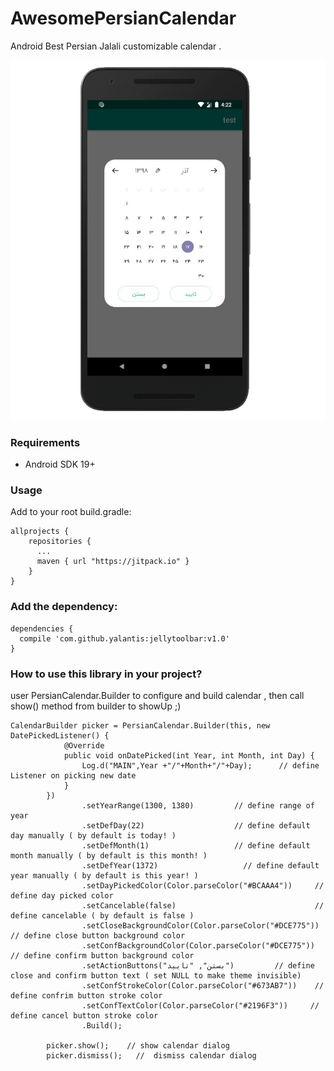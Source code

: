 # AwesomePersianCalendar

Android Best Persian Jalali customizable calendar .

![Image of Calendar](screenshot.png)


### Requirements
* Android SDK 19+

### Usage
Add to your root build.gradle:

```
allprojects {
	repositories {
	  ...
	  maven { url "https://jitpack.io" }
	}
}

```

### Add the dependency:

```
dependencies {
  compile 'com.github.yalantis:jellytoolbar:v1.0'
}
```
### How to use this library in your project?

user PersianCalendar.Builder to configure and build calendar , then call show() method from builder to showUp ;)

```
CalendarBuilder picker = PersianCalendar.Builder(this, new DatePickedListener() {
            @Override
            public void onDatePicked(int Year, int Month, int Day) {
                Log.d("MAIN",Year +"/"+Month+"/"+Day);      // define Listener on picking new date
            }
        })
                .setYearRange(1300, 1380)         // define range of year
                .setDefDay(22)                    // define default day manually ( by default is today! ) 
                .setDefMonth(1)                   // define default month manually ( by default is this month! ) 
                .setDefYear(1372)                   // define default year manually ( by default is this year! ) 
                .setDayPickedColor(Color.parseColor("#BCAAA4"))     // define day picked color 
                .setCancelable(false)                               // define cancelable ( by default is false )
                .setCloseBackgroundColor(Color.parseColor("#DCE775"))   // define close button background color
                .setConfBackgroundColor(Color.parseColor("#DCE775"))    // define confirm button background color
                .setActionButtons("بستن", "تایید")         // define close and confirm button text ( set NULL to make theme invisible)
                .setConfStrokeColor(Color.parseColor("#673AB7"))    // define confrim button stroke color
                .setConfTextColor(Color.parseColor("#2196F3"))     // define cancel button stroke color
                .Build();

        picker.show();    // show calendar dialog 
        picker.dismiss();   //  dismiss calendar dialog
        
```
